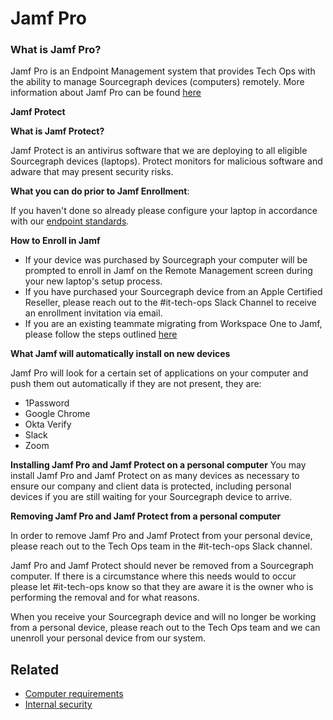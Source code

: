 # **Jamf Pro**

### **What is Jamf Pro?**

Jamf Pro is an Endpoint Management system that provides Tech Ops with the ability to manage Sourcegraph devices (computers) remotely. More information about Jamf Pro can be found [here](https://www.jamf.com/products/jamf-pro/?v=3)

**Jamf Protect**

**What is Jamf Protect?**

Jamf Protect is an antivirus software that we are deploying to all eligible Sourcegraph devices (laptops). Protect monitors for malicious software and adware that may present security risks.

**What you can do prior to Jamf Enrollment**:

If you haven't done so already please configure your laptop in accordance with our [endpoint standards](../process/internal-security/computer-standards.md).

**How to Enroll in Jamf**

- If your device was purchased by Sourcegraph your computer will be prompted to enroll in Jamf on the Remote Management screen during your new laptop's setup process.
- If you have purchased your Sourcegraph device from an Apple Certified Reseller, please reach out to the #it-tech-ops Slack Channel to receive an enrollment invitation via email.
- If you are an existing teammate migrating from Workspace One to Jamf, please follow the steps outlined [here](https://docs.google.com/document/d/1cqCe_sR3Rwzxous4KQJtYxiKcpv_ltty6c3-CBTkyxI/edit)

**What Jamf will automatically install on new devices**

Jamf Pro will look for a certain set of applications on your computer and push them out automatically if they are not present, they are:

- 1Password
- Google Chrome
- Okta Verify
- Slack
- Zoom

**Installing Jamf Pro and Jamf Protect on a personal computer**
You may install Jamf Pro and Jamf Protect on as many devices as necessary to ensure our company and client data is protected, including personal devices if you are still waiting for your Sourcegraph device to arrive.

**Removing Jamf Pro and Jamf Protect from a personal computer**

In order to remove Jamf Pro and Jamf Protect from your personal device, please reach out to the Tech Ops team in the #it-tech-ops Slack channel.

Jamf Pro and Jamf Protect should never be removed from a Sourcegraph computer. If there is a circumstance where this needs would to occur please let #it-tech-ops know so that they are aware it is the owner who is performing the removal and for what reasons.

When you receive your Sourcegraph device and will no longer be working from a personal device, please reach out to the Tech Ops team and we can unenroll your personal device from our system.

## Related

- [Computer requirements](../tools/computer-setup.md)
- [Internal security](../process/internal-security/index.md)
